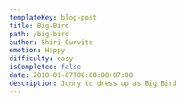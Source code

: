 ```yaml
---
templateKey: blog-post
title: Big-Bird
path: /big-bird
author: Shiri Gurvits
emotion: Happy
difficulty: easy
isCompleted: false
date: 2018-01-07T00:00:00+07:00
description: Jonny to dress up as Big Bird
---
```


